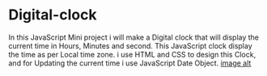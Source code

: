 # Digital-clock
In this JavaScript Mini project i will make a Digital clock that will display the current time in Hours, Minutes and second. This JavaScript clock display the time as per Local time zone.
i use HTML and CSS to design this Clock, and for Updating the current time i use JavaScript Date Object.
[image alt](https://github.com/Deepa-79/Digital-clock/blob/42d02dcba93a1af11a98946d3c93e0d197027a98/Screenshot%202025-03-07%20011137.png)
